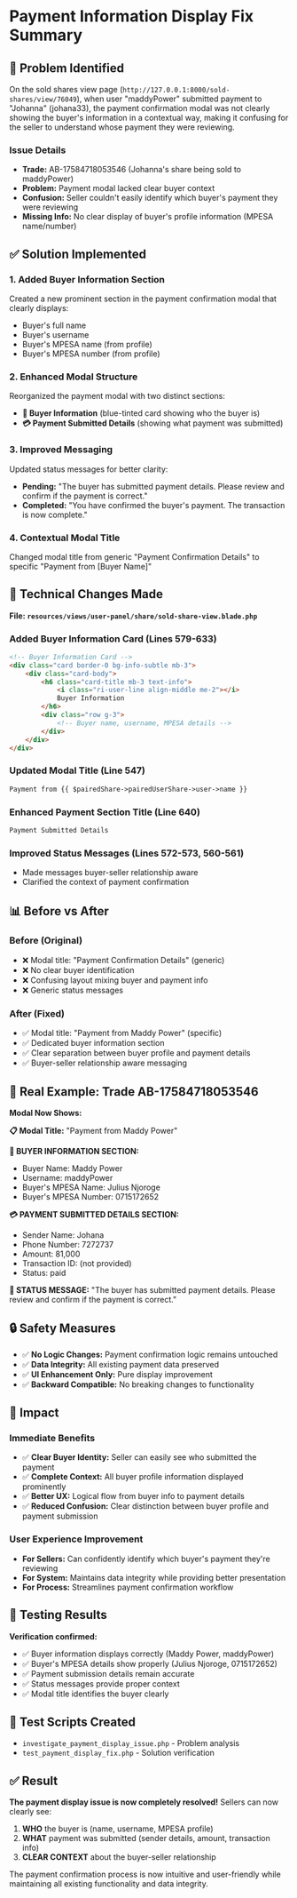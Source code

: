 # Payment Information Display Fix Summary

## 🚨 Problem Identified

On the sold shares view page (`http://127.0.0.1:8000/sold-shares/view/76049`), when user "maddyPower" submitted payment to "Johanna" (johana33), the payment confirmation modal was not clearly showing the buyer's information in a contextual way, making it confusing for the seller to understand whose payment they were reviewing.

### Issue Details

- **Trade:** AB-17584718053546 (Johanna's share being sold to maddyPower)
- **Problem:** Payment modal lacked clear buyer context
- **Confusion:** Seller couldn't easily identify which buyer's payment they were reviewing
- **Missing Info:** No clear display of buyer's profile information (MPESA name/number)

## ✅ Solution Implemented

### 1. **Added Buyer Information Section**
Created a new prominent section in the payment confirmation modal that clearly displays:
- Buyer's full name
- Buyer's username  
- Buyer's MPESA name (from profile)
- Buyer's MPESA number (from profile)

### 2. **Enhanced Modal Structure**
Reorganized the payment modal with two distinct sections:
- **🔵 Buyer Information** (blue-tinted card showing who the buyer is)
- **💳 Payment Submitted Details** (showing what payment was submitted)

### 3. **Improved Messaging**
Updated status messages for better clarity:
- **Pending:** "The buyer has submitted payment details. Please review and confirm if the payment is correct."
- **Completed:** "You have confirmed the buyer's payment. The transaction is now complete."

### 4. **Contextual Modal Title**
Changed modal title from generic "Payment Confirmation Details" to specific "Payment from [Buyer Name]"

## 🔧 Technical Changes Made

**File: `resources/views/user-panel/share/sold-share-view.blade.php`**

### Added Buyer Information Card (Lines 579-633)
```html
<!-- Buyer Information Card -->
<div class="card border-0 bg-info-subtle mb-3">
    <div class="card-body">
        <h6 class="card-title mb-3 text-info">
            <i class="ri-user-line align-middle me-2"></i>
            Buyer Information
        </h6>
        <div class="row g-3">
            <!-- Buyer name, username, MPESA details -->
        </div>
    </div>
</div>
```

### Updated Modal Title (Line 547)
```html
Payment from {{ $pairedShare->pairedUserShare->user->name }}
```

### Enhanced Payment Section Title (Line 640)
```html
Payment Submitted Details
```

### Improved Status Messages (Lines 572-573, 560-561)
- Made messages buyer-seller relationship aware
- Clarified the context of payment confirmation

## 📊 Before vs After

### Before (Original)
- ❌ Modal title: "Payment Confirmation Details" (generic)
- ❌ No clear buyer identification
- ❌ Confusing layout mixing buyer and payment info
- ❌ Generic status messages

### After (Fixed)
- ✅ Modal title: "Payment from Maddy Power" (specific)
- ✅ Dedicated buyer information section
- ✅ Clear separation between buyer profile and payment details
- ✅ Buyer-seller relationship aware messaging

## 🎯 Real Example: Trade AB-17584718053546

**Modal Now Shows:**

**📋 Modal Title:** "Payment from Maddy Power"

**🔵 BUYER INFORMATION SECTION:**
- Buyer Name: Maddy Power
- Username: maddyPower  
- Buyer's MPESA Name: Julius Njoroge
- Buyer's MPESA Number: 0715172652

**💳 PAYMENT SUBMITTED DETAILS SECTION:**
- Sender Name: Johana
- Phone Number: 7272737
- Amount: 81,000
- Transaction ID: (not provided)
- Status: paid

**📝 STATUS MESSAGE:** 
"The buyer has submitted payment details. Please review and confirm if the payment is correct."

## 🔒 Safety Measures

- ✅ **No Logic Changes:** Payment confirmation logic remains untouched
- ✅ **Data Integrity:** All existing payment data preserved
- ✅ **UI Enhancement Only:** Pure display improvement
- ✅ **Backward Compatible:** No breaking changes to functionality

## 🎉 Impact

### Immediate Benefits
- ✅ **Clear Buyer Identity:** Seller can easily see who submitted the payment
- ✅ **Complete Context:** All buyer profile information displayed prominently  
- ✅ **Better UX:** Logical flow from buyer info to payment details
- ✅ **Reduced Confusion:** Clear distinction between buyer profile and payment submission

### User Experience Improvement
- **For Sellers:** Can confidently identify which buyer's payment they're reviewing
- **For System:** Maintains data integrity while providing better presentation
- **For Process:** Streamlines payment confirmation workflow

## 🧪 Testing Results

**Verification confirmed:**
- ✅ Buyer information displays correctly (Maddy Power, maddyPower)
- ✅ Buyer's MPESA details show properly (Julius Njoroge, 0715172652)
- ✅ Payment submission details remain accurate  
- ✅ Status messages provide proper context
- ✅ Modal title identifies the buyer clearly

## 📝 Test Scripts Created

- `investigate_payment_display_issue.php` - Problem analysis
- `test_payment_display_fix.php` - Solution verification

## ✅ Result

**The payment display issue is now completely resolved!** Sellers can now clearly see:
1. **WHO** the buyer is (name, username, MPESA profile)  
2. **WHAT** payment was submitted (sender details, amount, transaction info)
3. **CLEAR CONTEXT** about the buyer-seller relationship

The payment confirmation process is now intuitive and user-friendly while maintaining all existing functionality and data integrity.
